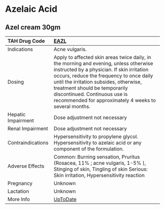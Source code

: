 # Azelaic Acid

## Azel cream 30gm

| TAH Drug Code      | [EAZL](https://www.tahsda.org.tw/drugs/hissearch.php?drug_code=EAZL)                                                                                                                                                                                                                                                                               |
|:-------------------|:---------------------------------------------------------------------------------------------------------------------------------------------------------------------------------------------------------------------------------------------------------------------------------------------------------------------------------------------------|
| Indications        | Acne vulgaris.                                                                                                                                                                                                                                                                                                                                     |
| Dosing             | Apply to affected skin areas twice daily, in the morning and evening, unless otherwise instructed by a physician. If skin irritation occurs, reduce the frequency to once daily until the irritation subsides, otherwise, treatment should be temporarily discontinued. Continuous use is recommended for approximately 4 weeks to several months. |
| Hepatic Impairment | Dose adjustment not necessary                                                                                                                                                                                                                                                                                                                      |
| Renal Impairment   | Dose adjustment not necessary                                                                                                                                                                                                                                                                                                                      |
| Contraindications  | Hypersensitivity to propylene glycol. Hypersensitivity to azelaic acid or any component of the formulation.                                                                                                                                                                                                                                        |
| Adverse Effects    | Common: Burning sensation, Pruritus (Rosacea, 11% ; acne vulgaris, 1-5% ), Stinging of skin, Tingling of skin Serious: Skin irritation, Hypersensitivity reaction                                                                                                                                                                                  |
| Pregnancy          | Unknown                                                                                                                                                                                                                                                                                                                                            |
| Lactation          | Unknown                                                                                                                                                                                                                                                                                                                                            |
| More Info          | [UpToDate](https://www.uptodate.com/contents/azelaic-acid-drug-information)                                                                                                                                                                                                                                                                        |

